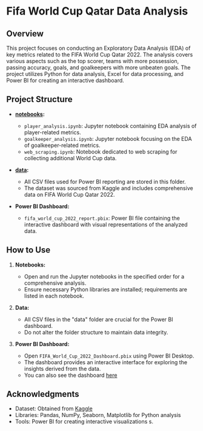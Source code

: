 # Fifa World Cup Qatar Data Analysis

## Overview
This project focuses on conducting an Exploratory Data Analysis (EDA) of key metrics related to the FIFA World Cup Qatar 2022. The analysis covers various aspects such as the top scorer, teams with more possession, passing accuracy, goals, and goalkeepers with more unbeaten goals. The project utilizes Python for data analysis, Excel for data processing, and Power BI for creating an interactive dashboard.

## Project Structure
- **[notebooks](notebooks/):**
  - `player_analysis.ipynb`: Jupyter notebook containing EDA analysis of player-related metrics.
  - `goalkeeper_analysis.ipynb`: Jupyter notebook focusing on the EDA of goalkeeper-related metrics.
  - `web_scraping.ipynb`: Notebook dedicated to web scraping for collecting additional World Cup data.

- **[data](data/):**
  - All CSV files used for Power BI reporting are stored in this folder.
  - The dataset was sourced from Kaggle and includes comprehensive data on FIFA World Cup Qatar 2022.

- **Power BI Dashboard:**
  - `fifa_world_cup_2022_report.pbix`: Power BI file containing the interactive dashboard with visual representations of the analyzed data.

## How to Use
1. **Notebooks:**
    - Open and run the Jupyter notebooks in the specified order for a comprehensive analysis.
    - Ensure necessary Python libraries are installed; requirements are listed in each notebook.

2. **Data:**
    - All CSV files in the "data" folder are crucial for the Power BI dashboard.
    - Do not alter the folder structure to maintain data integrity.

3. **Power BI Dashboard:**
    - Open `FIFA_World_Cup_2022_Dashboard.pbix` using Power BI Desktop.
    - The dashboard provides an interactive interface for exploring the insights derived from the data.
    - You can also see the dashboard [here](https://www.novypro.com/project/lucas-esposito)

## Acknowledgments
- Dataset: Obtained from [Kaggle](https://www.kaggle.com/datasets/tittobobby/fifa-world-cup-2022-player-stats)
- Libraries: Pandas, NumPy, Seaborn, Matplotlib for Python analysis
- Tools: Power BI for creating interactive visualizations
s.
